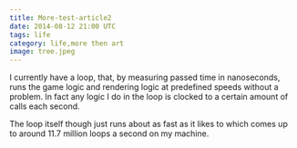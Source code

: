 ```yaml
---
title: More-test-article2
date: 2014-08-12 21:00 UTC
tags: life
category: life,more then art
image: tree.jpeg
---
```


I currently have a loop, that, by measuring passed time in nanoseconds, runs the game logic and rendering logic at predefined speeds without a problem. In fact any logic I do in the loop is clocked to a certain amount of calls each second.

The loop itself though just runs about as fast as it likes to which comes up to around 11.7 million loops a second on my machine.
